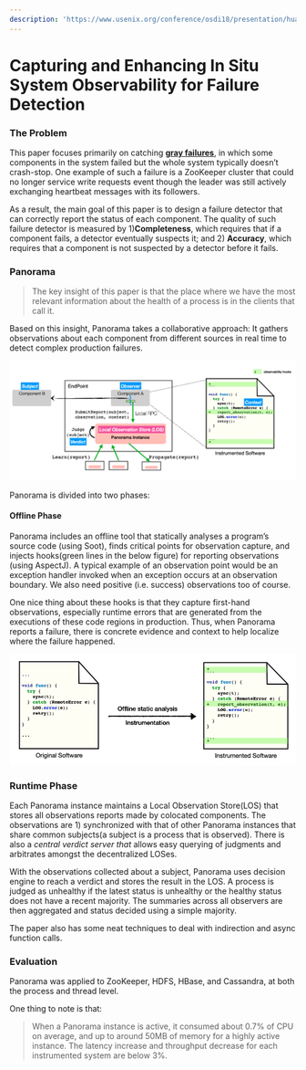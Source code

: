 ```yaml
---
description: 'https://www.usenix.org/conference/osdi18/presentation/huang'
---
```


# Capturing and Enhancing In Situ System Observability for Failure Detection

### The Problem 

This paper focuses primarily on catching [**gray failures**](https://xzhu0027.gitbook.io/blog/), in which some components in the system failed but the whole system typically doesn’t crash-stop. One example of such a failure is a ZooKeeper cluster that could no longer service write requests event though the leader was still actively exchanging heartbeat messages with its followers. 

As a result, the main goal of this paper is to design a failure detector that can correctly report the status of each component. The quality of such failure detector is measured by 1\)**Completeness**, which requires that if a component fails, a detector eventually suspects it; and 2\) **Accuracy**, which requires that a component is not suspected by a detector before it fails. 

### Panorama 

> The key insight of this paper is that the place where we have the most relevant information about the health of a process is in the clients that call it.

Based on this insight, Panorama takes a collaborative approach: It gathers observations about each component from different sources in real time to detect complex production failures. 

![](../../.gitbook/assets/screen-shot-2020-03-22-at-2.30.16-am.png)

Panorama is divided into two phases: 

#### Offline Phase

Panorama includes an offline tool that statically analyses a program’s source code \(using Soot\), finds critical points for observation capture, and injects hooks\(green lines in the below figure\) for reporting observations \(using AspectJ\). A typical example of an observation point would be an exception handler invoked when an exception occurs at an observation boundary. We also need positive \(i.e. success\) observations too of course.

One nice thing about these hooks is that they capture first-hand observations, especially runtime errors that are generated from the executions of these code regions in production. Thus, when Panorama reports a failure, there is concrete evidence and context to help localize where the failure happened.

![](../../.gitbook/assets/screen-shot-2020-03-22-at-2.11.20-am.png)

### Runtime Phase

Each Panorama instance maintains a Local Observation Store\(LOS\) that stores all observations reports made by colocated components. The observations are 1\) synchronized with that of other Panorama instances that share common subjects\(a subject is a process that is observed\). There is also a _central verdict server that_ allows easy querying of judgments and arbitrates amongst the decentralized LOSes.

With the observations collected about a subject, Panorama uses decision engine to reach a verdict and stores the result in the LOS. A process is judged as unhealthy if the latest status is unhealthy or the healthy status does not have a recent majority. The summaries across all observers are then aggregated and status decided using a simple majority.

The paper also has some neat techniques to deal with indirection and async function calls.

### Evaluation

Panorama was applied to ZooKeeper, HDFS, HBase, and Cassandra, at both the process and thread level. 

One thing to note is that:

> When a Panorama instance is active, it consumed about 0.7% of CPU on average, and up to around 50MB of memory for a highly active instance. The latency increase and throughput decrease for each instrumented system are below 3%.





